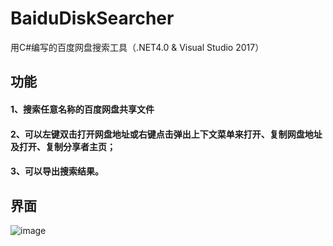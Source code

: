 # BaiduDiskSearcher
用C#编写的百度网盘搜索工具（.NET4.0 &amp; Visual Studio 2017）
## 功能
#### 1、搜索任意名称的百度网盘共享文件
#### 2、可以左键双击打开网盘地址或右键点击弹出上下文菜单来打开、复制网盘地址及打开、复制分享者主页；
#### 3、可以导出搜索结果。
## 界面
![image](https://github.com/cnxy/BaiduDiskSearcher/blob/master/BaiduDiskSearcher/pic.png)
